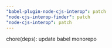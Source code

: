 ```yaml
---
"babel-plugin-node-cjs-interop": patch
"node-cjs-interop-finder": patch
"node-cjs-interop": patch
---
```


chore(deps): update babel monorepo
